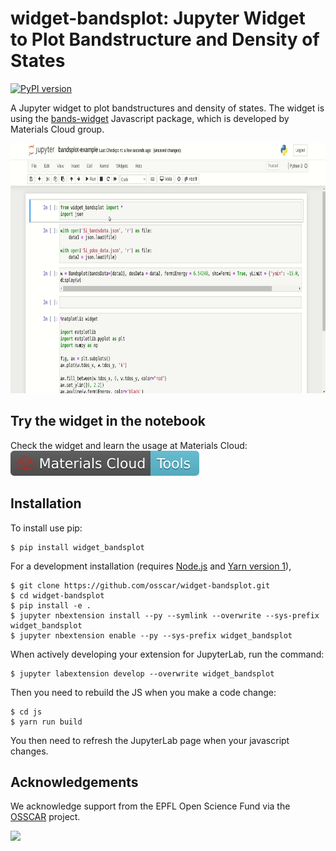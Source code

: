 **widget-bandsplot**: Jupyter Widget to Plot Bandstructure and Density of States
===============================
[![PyPI version](https://badge.fury.io/py/widget-bandsplot.svg)](https://badge.fury.io/py/widget-bandsplot)

A Jupyter widget to plot bandstructures and density of states. The widget is using the
[bands-widget](https://github.com/materialscloud-org/bands-widget) Javascript package,
which is developed by Materials Cloud group.

<img src="./example/widget-bandsplot.gif" width="750" height="400">

## Try the widget in the notebook

Check the widget and learn the usage at Materials Cloud:
[![Materials Cloud Tool widget-bandsplot](https://raw.githubusercontent.com/materialscloud-org/mcloud-badge/main/badges/img/mcloud_badge_tools.svg)](https://osscar-widgets.matcloud.xyz/voila/render/bandsplot/widget-bandsplot.ipynb)

Installation
------------

To install use pip:

    $ pip install widget_bandsplot

For a development installation (requires [Node.js](https://nodejs.org) and [Yarn version 1](https://classic.yarnpkg.com/)),

    $ git clone https://github.com/osscar/widget-bandsplot.git
    $ cd widget-bandsplot
    $ pip install -e .
    $ jupyter nbextension install --py --symlink --overwrite --sys-prefix widget_bandsplot
    $ jupyter nbextension enable --py --sys-prefix widget_bandsplot

When actively developing your extension for JupyterLab, run the command:

    $ jupyter labextension develop --overwrite widget_bandsplot

Then you need to rebuild the JS when you make a code change:

    $ cd js
    $ yarn run build

You then need to refresh the JupyterLab page when your javascript changes.

## Acknowledgements

We acknowledge support from the EPFL Open Science Fund via the [OSSCAR](http://www.osscar.org) project.

<img src='https://www.osscar.org/_images/logos.png' width='700'>
